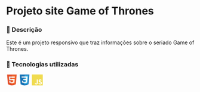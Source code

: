 <h1>Projeto site Game of Thrones</h1>
<h3>&#128214 Descrição</h3>
<p>Este é um projeto responsivo que traz informações sobre o seriado Game of Thrones.</h3>
<h3>&#128225 Tecnologias utilizadas</h3>
<div display="flex">
<img width="30px"src="https://raw.githubusercontent.com/devicons/devicon/55609aa5bd817ff167afce0d965585c92040787a/icons/html5/html5-original.svg" alt="html"/>
<img width="30px" src="https://raw.githubusercontent.com/devicons/devicon/55609aa5bd817ff167afce0d965585c92040787a/icons/css3/css3-original.svg" alt="css"/>  
<img width="30px" src="https://raw.githubusercontent.com/devicons/devicon/55609aa5bd817ff167afce0d965585c92040787a/icons/javascript/javascript-plain.svg" alt="js"/>
</div>
